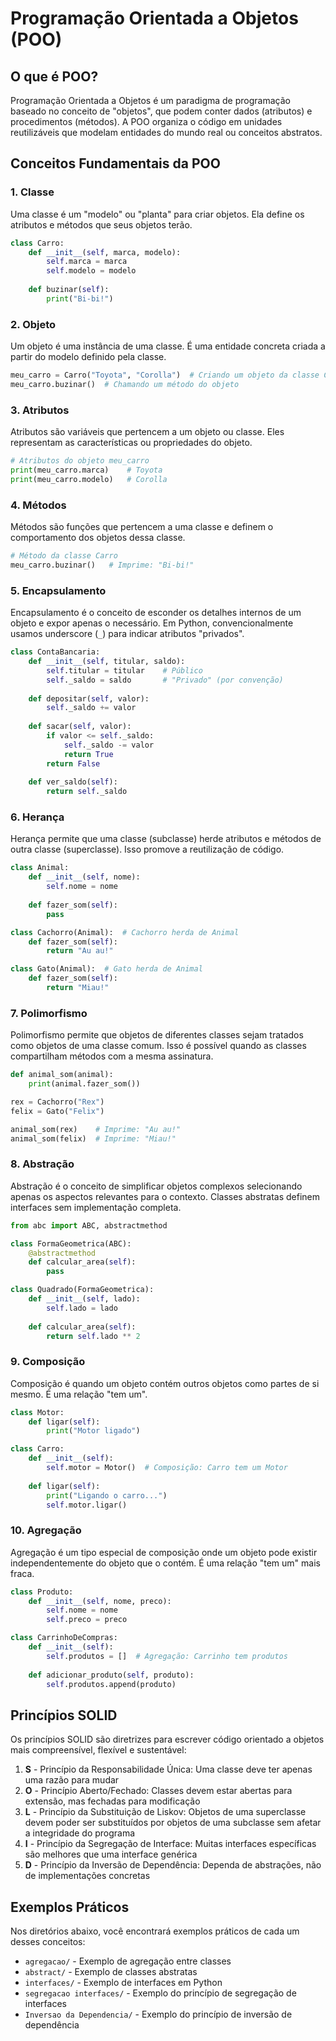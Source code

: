 # Programação Orientada a Objetos (POO)

## O que é POO?

Programação Orientada a Objetos é um paradigma de programação baseado no conceito de "objetos", que podem conter dados (atributos) e procedimentos (métodos). A POO organiza o código em unidades reutilizáveis que modelam entidades do mundo real ou conceitos abstratos.

## Conceitos Fundamentais da POO

### 1. Classe

Uma classe é um "modelo" ou "planta" para criar objetos. Ela define os atributos e métodos que seus objetos terão.

```python
class Carro:
    def __init__(self, marca, modelo):
        self.marca = marca
        self.modelo = modelo
    
    def buzinar(self):
        print("Bi-bi!")
```

### 2. Objeto

Um objeto é uma instância de uma classe. É uma entidade concreta criada a partir do modelo definido pela classe.

```python
meu_carro = Carro("Toyota", "Corolla")  # Criando um objeto da classe Carro
meu_carro.buzinar()  # Chamando um método do objeto
```

### 3. Atributos

Atributos são variáveis que pertencem a um objeto ou classe. Eles representam as características ou propriedades do objeto.

```python
# Atributos do objeto meu_carro
print(meu_carro.marca)    # Toyota
print(meu_carro.modelo)   # Corolla
```

### 4. Métodos

Métodos são funções que pertencem a uma classe e definem o comportamento dos objetos dessa classe.

```python
# Método da classe Carro
meu_carro.buzinar()   # Imprime: "Bi-bi!"
```

### 5. Encapsulamento

Encapsulamento é o conceito de esconder os detalhes internos de um objeto e expor apenas o necessário. Em Python, convencionalmente usamos underscore (`_`) para indicar atributos "privados".

```python
class ContaBancaria:
    def __init__(self, titular, saldo):
        self.titular = titular    # Público
        self._saldo = saldo       # "Privado" (por convenção)
    
    def depositar(self, valor):
        self._saldo += valor
    
    def sacar(self, valor):
        if valor <= self._saldo:
            self._saldo -= valor
            return True
        return False
    
    def ver_saldo(self):
        return self._saldo
```

### 6. Herança

Herança permite que uma classe (subclasse) herde atributos e métodos de outra classe (superclasse). Isso promove a reutilização de código.

```python
class Animal:
    def __init__(self, nome):
        self.nome = nome
    
    def fazer_som(self):
        pass

class Cachorro(Animal):  # Cachorro herda de Animal
    def fazer_som(self):
        return "Au au!"

class Gato(Animal):  # Gato herda de Animal
    def fazer_som(self):
        return "Miau!"
```

### 7. Polimorfismo

Polimorfismo permite que objetos de diferentes classes sejam tratados como objetos de uma classe comum. Isso é possível quando as classes compartilham métodos com a mesma assinatura.

```python
def animal_som(animal):
    print(animal.fazer_som())

rex = Cachorro("Rex")
felix = Gato("Felix")

animal_som(rex)    # Imprime: "Au au!"
animal_som(felix)  # Imprime: "Miau!"
```

### 8. Abstração

Abstração é o conceito de simplificar objetos complexos selecionando apenas os aspectos relevantes para o contexto. Classes abstratas definem interfaces sem implementação completa.

```python
from abc import ABC, abstractmethod

class FormaGeometrica(ABC):
    @abstractmethod
    def calcular_area(self):
        pass

class Quadrado(FormaGeometrica):
    def __init__(self, lado):
        self.lado = lado
    
    def calcular_area(self):
        return self.lado ** 2
```

### 9. Composição

Composição é quando um objeto contém outros objetos como partes de si mesmo. É uma relação "tem um".

```python
class Motor:
    def ligar(self):
        print("Motor ligado")

class Carro:
    def __init__(self):
        self.motor = Motor()  # Composição: Carro tem um Motor
    
    def ligar(self):
        print("Ligando o carro...")
        self.motor.ligar()
```

### 10. Agregação

Agregação é um tipo especial de composição onde um objeto pode existir independentemente do objeto que o contém. É uma relação "tem um" mais fraca.

```python
class Produto:
    def __init__(self, nome, preco):
        self.nome = nome
        self.preco = preco

class CarrinhoDeCompras:
    def __init__(self):
        self.produtos = []  # Agregação: Carrinho tem produtos
    
    def adicionar_produto(self, produto):
        self.produtos.append(produto)
```

## Princípios SOLID

Os princípios SOLID são diretrizes para escrever código orientado a objetos mais compreensível, flexível e sustentável:

1. **S** - Princípio da Responsabilidade Única: Uma classe deve ter apenas uma razão para mudar
2. **O** - Princípio Aberto/Fechado: Classes devem estar abertas para extensão, mas fechadas para modificação
3. **L** - Princípio da Substituição de Liskov: Objetos de uma superclasse devem poder ser substituídos por objetos de uma subclasse sem afetar a integridade do programa
4. **I** - Princípio da Segregação de Interface: Muitas interfaces específicas são melhores que uma interface genérica
5. **D** - Princípio da Inversão de Dependência: Dependa de abstrações, não de implementações concretas

## Exemplos Práticos

Nos diretórios abaixo, você encontrará exemplos práticos de cada um desses conceitos:

- `agregacao/` - Exemplo de agregação entre classes
- `abstract/` - Exemplo de classes abstratas
- `interfaces/` - Exemplo de interfaces em Python
- `segregacao interfaces/` - Exemplo do princípio de segregação de interfaces
- `Inversao da Dependencia/` - Exemplo do princípio de inversão de dependência

